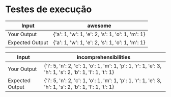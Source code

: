 # Testes de execução

|  Input          | awesome                                          |
|-----------------|--------------------------------------------------|
| Your Output     | {'a': 1, 'w': 1, 'e': 2, 's': 1, 'o': 1, 'm': 1} |
| Expected Output | {'a': 1, 'w': 1, 'e': 2, 's': 1, 'o': 1, 'm': 1} |


| Input           | incomprehensibilities                                                                                    |
|-----------------|----------------------------------------------------------------------------------------------------------|
| Your Output     | {'i': 5, 'n': 2, 'c': 1, 'o': 1, 'm': 1, 'p': 1, 'r': 1, 'e': 3, 'h': 1, 's': 2, 'b': 1, 'l': 1, 't': 1} |
| Expected Output | {'i': 5, 'n': 2, 'c': 1, 'o': 1, 'm': 1, 'p': 1, 'r': 1, 'e': 3, 'h': 1, 's': 2, 'b': 1, 'l': 1, 't': 1} |
